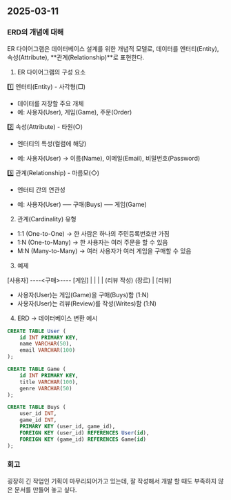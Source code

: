 ## 2025-03-11

### ERD의 개념에 대해

ER 다이어그램은 데이터베이스 설계를 위한 개념적 모델로, 데이터를 엔터티(Entity), 속성(Attribute), **관계(Relationship)**로 표현한다.

1. ER 다이어그램의 구성 요소

1️⃣ 엔터티(Entity) - 사각형(□)

- 데이터를 저장할 주요 개체
- 예: 사용자(User), 게임(Game), 주문(Order)

2️⃣ 속성(Attribute) - 타원(○)

- 엔터티의 특성(컬럼에 해당)

- 예: 사용자(User) → 이름(Name), 이메일(Email), 비밀번호(Password)

3️⃣ 관계(Relationship) - 마름모(◇)

- 엔터티 간의 연관성

- 예: 사용자(User) ── 구매(Buys) ── 게임(Game)

2. 관계(Cardinality) 유형

- 1:1 (One-to-One) → 한 사람은 하나의 주민등록번호만 가짐
- 1:N (One-to-Many) → 한 사용자는 여러 주문을 할 수 있음
- M:N (Many-to-Many) → 여러 사용자가 여러 게임을 구매할 수 있음

3. 예제

[사용자] ----<구매>---- [게임]
| |
| |
(리뷰 작성) (장르)
|
[리뷰]

- 사용자(User)는 게임(Game)을 구매(Buys)함 (1:N)
- 사용자(User)는 리뷰(Review)를 작성(Writes)함 (1:N)

4. ERD → 데이터베이스 변환 예시

```sql
CREATE TABLE User (
    id INT PRIMARY KEY,
    name VARCHAR(50),
    email VARCHAR(100)
);

CREATE TABLE Game (
    id INT PRIMARY KEY,
    title VARCHAR(100),
    genre VARCHAR(50)
);

CREATE TABLE Buys (
    user_id INT,
    game_id INT,
    PRIMARY KEY (user_id, game_id),
    FOREIGN KEY (user_id) REFERENCES User(id),
    FOREIGN KEY (game_id) REFERENCES Game(id)
);
```

### 회고

굉장히 긴 작업인 기획이 마무리되어가고 있는데, 잘 작성해서 개발 할 때도 부족하지 않은 문서를 만들어 놓고 싶다.
